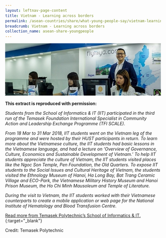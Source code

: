 ```yaml
---
layout: leftnav-page-content
title: Vietnam - Learning across borders
permalink: /asean-countries/share/what-young-people-say/vietnam-learning-across-borders/
breadcrumb: Vietnam - Learning across borders
collection_name: asean-share-youngpeople
---
```


<img src="\images\asean-youngpeople\Flying-high-20-20.jpg" alt="Myanmar flying high banner" style="width:800px;" />

**This extract is reproduced with permission:**

*Students from the School of Informatics & IT (IIT) participated in the third run of the Temasek Foundation International Specialist in Community Action and Leadership Exchange Programme (TFI SCALE).*

*From 18 Mar to 31 Mar 2018, IIT students went on the Vietnam leg of the programme and were hosted by their HUST participants in return. To learn more about the Vietnamese culture, the IIT students had basic lessons in the Vietnamese language, and had a lecture on ‘Overview of Governance, Culture, Economics and Sustainable Development of Vietnam.’ To help IIT students appreciate the culture of Vietnam, the IIT students visited places like the Ngoc Son Temple, Pen Foundation, the Old Quarters. To expose IIT students to the Social Issues and Cultural Heritage of Vietnam, the students visited the Ethnology Museum of Hanoi, Ha Long Bay, Bat Trang Ceramic Village and ECO-Park, the Vietnamese Military History Museum and Hanoi Prison Museum, the Ho Chi Minh Mausoleum and Temple of Literature.*

*During the visit to Vietnam, the IIT students worked with their Vietnamese counterparts to create a mobile application or web page for the National Institute of Hematology and Blood Transfusion Centre.*

[Read more from Temasek Polytechnic’s School of Informatics & IT.](http://www.tp.edu.sg/schools/iit/news/learning-across-borders-through-the-tfi-scale){:target="_blank"}

Credit: Temasek Polytechnic

